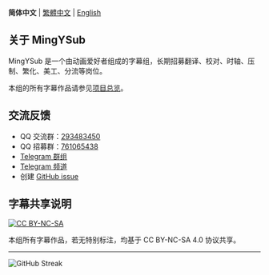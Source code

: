 **简体中文** | [繁體中文](README_zh-TW.md) | [English](README_en.md)

## 关于 MingYSub

MingYSub 是一个由动画爱好者组成的字幕组，长期招募翻译、校对、时轴、压制、繁化、美工、分流等岗位。

本组的所有字幕作品请参见[项目总览](https://github.com/users/MingYSub/projects/1)。

## 交流反馈

- QQ 交流群：[293483450](https://qm.qq.com/q/6Si4fglFLO)
- QQ 招募群：[761065438](https://qm.qq.com/q/VyLCow65Q4)
- [Telegram 群组](https://t.me/MingYSub)
- [Telegram 频道](https://t.me/MingYSub_Channel)
- 创建 [GitHub issue](https://github.com/MingYSub/SubsArchive/issues)

## 字幕共享说明

[![CC BY-NC-SA](https://licensebuttons.net/l/by-nc-sa/4.0/88x31.png)](https://creativecommons.org/licenses/by-nc-sa/4.0/)

本组所有字幕作品，若无特别标注，均基于 CC BY-NC-SA 4.0 协议共享。

---

![GitHub Streak](https://github-readme-streak-stats.herokuapp.com?user=MingYSub&theme=dayfox&border_radius=7&locale=zh_Hans&date_format=%5BY.%5Dn.j&mode=weekly&hide_longest_streak=true)
